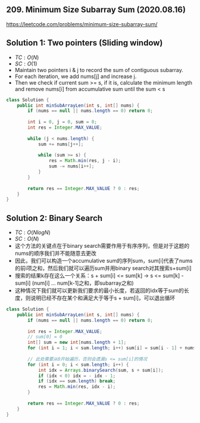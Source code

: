 ## 209. Minimum Size Subarray Sum (2020.08.16)

https://leetcode.com/problems/minimum-size-subarray-sum/

## Solution 1: Two pointers (Sliding window)

- $TC:O(N)$
- $SC:O(1)$
- Maintain two pointers i & j to record the sum of contiguous subarray.
- For each iteration, we add nums[j] and increase j.
- Then we check if current sum >= s, if it is, calculate the minimum length and remove nums[i] from accumulative sum until the sum < s

```java
class Solution {
    public int minSubArrayLen(int s, int[] nums) {
        if (nums == null || nums.length == 0) return 0;
        
        int i = 0, j = 0, sum = 0;
        int res = Integer.MAX_VALUE;
        
        while (j < nums.length) {
            sum += nums[j++];
            
            while (sum >= s) {
                res = Math.min(res, j - i);
                sum -= nums[i++];
            }
        }
        
        return res == Integer.MAX_VALUE ? 0 : res;
    }
}
```

## Solution 2: Binary Search

- $TC:O(NlogN)$
- $SC:O(N)$
- 这个方法的关键点在于binary search需要作用于有序序列，但是对于这题的nums的顺序我们并不能随意去更改
- 因此，我们可以构造一个accumulative sum的序列sum，sum[i]代表了nums的前i项之和，然后我们就可以遍历sum并用binary search对其搜索s+sum[i]
- 搜索的结果k存在这么一个关系：s + sum[i] <= sum[k] -> s <= sum[k] - sum[i] (num[i] ... num[k-1]之和，即subarray之和)
- 这种情况下我们就可以更新我们要求的最小长度，若返回的idx等于sum的长度，则说明已经不存在某个和满足大于等于s + sum[i]，可以退出循环

```java
class Solution {
    public int minSubArrayLen(int s, int[] nums) {
        if (nums == null || nums.length == 0) return 0;
        
        int res = Integer.MAX_VALUE;
        // sum[0] = 0
        int[] sum = new int[nums.length + 1];
        for (int i = 1; i < sum.length; i++) sum[i] = sum[i - 1] + nums[i - 1];
        
        // 此处需要从0开始遍历，否则会遗漏s <= sum[i]的情况
        for (int i = 0; i < sum.length; i++) {
            int idx = Arrays.binarySearch(sum, s + sum[i]);
            if (idx < 0) idx = - idx - 1;
            if (idx == sum.length) break; 
            res = Math.min(res, idx - i);
        }
        
        return res == Integer.MAX_VALUE ? 0 : res;
    }
}
```

